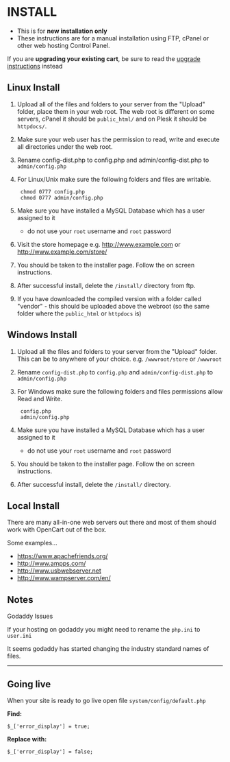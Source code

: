 # INSTALL

* This is for __new installation only__
* These instructions are for a manual installation using FTP, cPanel or other web hosting Control Panel.


If you are __upgrading your existing cart__, be sure to read the [upgrade instructions](UPGRADE.md) instead


## Linux Install

1. Upload all of the files and folders to your server from the "Upload" folder, place them in your web root. The web root is different on some servers, cPanel it should be ```public_html/``` and on Plesk it should be ```httpdocs/```.
2. Make sure your web user has the permission to read, write and execute all directories under the web root.
3. Rename config-dist.php to config.php and admin/config-dist.php to ```admin/config.php```
4. For Linux/Unix make sure the following folders and files are writable.

		chmod 0777 config.php
		chmod 0777 admin/config.php

5. Make sure you have installed a MySQL Database which has a user assigned to it
	* do not use your ```root``` username and ```root``` password
6. Visit the store homepage e.g. http://www.example.com or http://www.example.com/store/
7. You should be taken to the installer page. Follow the on screen instructions.
8. After successful install, delete the ```/install/``` directory from ftp.
9. If you have downloaded the compiled version with a folder called "vendor" - this should be uploaded above the webroot (so the same folder where the ```public_html``` or ```httpdocs``` is)

## Windows Install

1. Upload all the files and folders to your server from the "Upload" folder. This can be to anywhere of your choice. e.g. ```/wwwroot/store``` or ```/wwwroot```
2. Rename ```config-dist.php``` to ```config.php``` and ```admin/config-dist.php``` to ```admin/config.php```
3. For Windows make sure the following folders and files permissions allow Read and Write.

		config.php
		admin/config.php

4. Make sure you have installed a MySQL Database which has a user assigned to it
	* do not use your ```root``` username and ```root``` password
5. You should be taken to the installer page. Follow the on screen instructions.
6. After successful install, delete the ```/install/``` directory.

## Local Install

There are many all-in-one web servers out there and most of them should work with OpenCart out of the box.

Some examples...

* https://www.apachefriends.org/
* http://www.ampps.com/
* http://www.usbwebserver.net
* http://www.wampserver.com/en/

 ## Notes

Godaddy Issues

If your hosting on godaddy you might need to rename the ```php.ini``` to ```user.ini```

It seems godaddy has started changing the industry standard names of files.

----------------------------

## Going live
When your site is ready to go live open file ```system/config/default.php``` 

**Find:**

`$_['error_display'] = true;`

**Replace with:**

`$_['error_display'] = false;`
